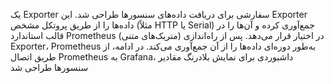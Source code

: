  یک Exporter سفارشی برای دریافت داده‌های سنسورها طراحی شد. این Exporter داده‌ها را از طریق پروتکل مشخص (مثلاً HTTP یا Serial) جمع‌آوری کرده و آن‌ها را در قالب استاندارد Prometheus (متریک‌های متنی) در اختیار قرار می‌دهد. پس از راه‌اندازی Exporter، Prometheus به‌طور دوره‌ای داده‌ها را از آن جمع‌آوری می‌کند. در ادامه، از طریق اتصال Prometheus به Grafana، داشبوردی برای نمایش بلادرنگ مقادیر سنسورها طراحی شد